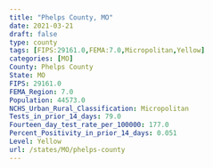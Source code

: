 ```yaml
---
title: "Phelps County, MO"
date: 2021-03-21
draft: false
type: county
tags: [FIPS:29161.0,FEMA:7.0,Micropolitan,Yellow]
categories: [MO]
County: Phelps County
State: MO
FIPS: 29161.0
FEMA_Region: 7.0
Population: 44573.0
NCHS_Urban_Rural_Classification: Micropolitan
Tests_in_prior_14_days: 79.0
Fourteen_day_test_rate_per_100000: 177.0
Percent_Positivity_in_prior_14_days: 0.051
Level: Yellow
url: /states/MO/phelps-county
---
```



